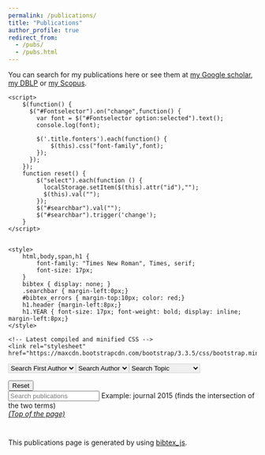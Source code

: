 ```yaml
---
permalink: /publications/
title: "Publications"
author_profile: true
redirect_from: 
  - /pubs/
  - /pubs.html
---
```


You can search for my publications here or see them at [my Google scholar](https://scholar.google.com/citations?user=UjMP-jIAAAAJ&hl=en), [my DBLP](https://dblp.uni-trier.de/pers/hd/d/Dang=Nguyen:Duc=Tien) or [my Scopus](https://www.scopus.com/authid/detail.uri?authorId=54792686300). 

<html>
    <script src="https://ajax.googleapis.com/ajax/libs/jquery/1.11.3/jquery.min.js"></script>
    <script src="../assets/js/bibtex_js.js" type="text/javascript" charset="utf-8"></script>
    <bibtex src="../assets/publications.bib"></bibtex>
    
    <script>
		$(function() {
		  $("#Fontselector").on("change",function() {
		    var font = $("#Fontselector option:selected").text();
		    console.log(font);
		
		    $('.title.fonters').each(function() {
		    	$(this).css("font-family",font);
		    });
		  }); 
		});
		function reset() {
			$("select").each(function () {
			  localStorage.setItem($(this).attr("id"),"");
			  $(this).val("");
			}); 
			$("#searchbar").val("");
			$("#searchbar").trigger('change');
		}
    </script>
    
        
    <style>
	    html,body,span,h1 {
	    	font-family: "Times New Roman", Times, serif;
	    	font-size: 17px;
	    }
	    bibtex { display: none; }
	    .searchbar { margin-left:0px;}
	    #bibtex_errors { margin-top:10px; color: red;}
	    h1.header {margin-left:8px;}
	    h1.YEAR { font-size: 17px; font-weight: bold; display: inline; margin-left:8px;}
    </style>
    
    <!-- Latest compiled and minified CSS -->
    <link rel="stylesheet" href="https://maxcdn.bootstrapcdn.com/bootstrap/3.3.5/css/bootstrap.min.css">


<div class="container-fluid">
	<div class="searchbar">
		<div style="float:left;">
			<select id="authorselectfirst" class="btn bibtex_search bibtex_author" style="border: 1px solid lightgrey;" extra="first" search="author">
			  <option value="">Search First Author</option>
			</select>
		</div>
		<div style="float:left;">
			<select id="authorselect" class="btn bibtex_search bibtex_author" style="border: 1px solid lightgrey;" search="author">
			  <option value="">Search Author</option>
			</select>
		</div>
		<div style="float:left;">
			<select id="topicselect" class="btn
							bibtex_search"
				style="border: 1px solid lightgrey;" search="topic">
			  <option value="">Search Topic</option>
			  <!-- Add topic values here -->
			  <option value="test1">Test1</option>
			  <option value="test2">Test2</option>
			  <option value="Autonomy">Autonomy</option>
			  <option value="Symbiotic">Symbiotic Autonomy</option>
			  <option value="CoBot|Episodic|Service|Insights|Model-Instance|Diverse">CoBot</option>
			  <option value="Learning">Learning</option>
			  <option value="Multiagent">Multiagent Systems</option>
			  <option value="Multi-robot|Multirobot|soccer|Multiagent">Multirobot Systems</option>
			  <option value="Planning">Planning</option>
			  <option value="Robot">Autonomous Robots</option>
			  <option value="Localization">Robot Localization</option>
			  <option value="Soccer|Multi-robot">Robot Soccer</option>
			  <option value="Vision">Vision</option>
			</select>
		</div>
		<br/><br/>
		<div style="float:left;">
			<button type="button" class="btn bibtex_search" onclick="reset()">Reset</button>
		</div>
		<div style="float:left;">
			<input type="text" class="bibtex_search form-control" id="searchbar" placeholder="Search publications">
			<span class="help-block">Example: journal 2015 (finds the intersection of the two terms)</span>
		</div>
		
	</div>
</div>

<div class="bibtex_structure">
  <div class="group year" extra="ASC number">
  	  <a href="#top" style="display: inline"><em>(Top of the page)</em></a>
  	  <div style="padding-bottom:10px;"></div>
  	  <div class="sort journal" extra="DESC string">
      	<div class="templates"></div>
      </div>
  </div>
</div>

<div id="bibtex_display">

  <div class="if bibtex_template" style="display: none;">
    <ul> <li>
      <span class="if journal !nolink">
        <a class="bibtexVar" href="/papers/+BIBTEXKEY+.zip" extra="BIBTEXKEY">
            <span style="text-decoration: underline;" class="title"></span>,
        </a>
      </span>
      <span class="if title nolink">
            <span class="title"></span>,
      </span>
      <div class="if author">
        <span class="author"></span>
      </div>
      <div>
        <span class="if journal"><em><span class="journal"></span></em>,</span>
        <span class="if booktitle">In <em><span class="booktitle"></span></em>,</span>
        <span class="if editor"><span class="editor"></span> (editors),</span>
        <span class="if publisher"><em><span class="publisher"></span></em>,</span>
        <span class="if !journal number">Technical report <span class="number"></span>,</span>
        <span class="if institution"><span class="institution"></span>,</span>
        <span class="if address"><span class="address"></span>,</span>
        <span class="if volume"><span class="volume"></span>,</span>
        <span class="if journal number">(<span class="number"></span>),</span>
        <span class="if pages"> pages <span class="pages"></span>,</span>
        <span class="if month"><span class="month"></span>,</span>
        <span class="if year"><span class="year"></span>.</span>
        <span class="if note"><span class="note"></span>.</span>
        <a class="bibtexVar" role="button" data-toggle="collapse" href="#bib+BIBTEXKEY+" aria-expanded="false" aria-controls="bib+BIBTEXKEY+" extra="BIBTEXKEY">
		  [bib]
		</a>
      </div>
      <div class="bibtexVar collapse" id="bib+BIBTEXKEY+" extra="BIBTEXKEY">
		  <div class="well">
		    <pre><span class="bibtexraw noread"></span></pre>
		  </div>
	  </div>
      <div style="display:none"><span class="bibtextype"></span></div>
      <div style="display:none"><span class="if topic"><span class="topic"></span></span></div>
    </li></ul>
  </div>
  
</div>
<!-- Latest compiled and minified JavaScript -->
<script src="https://maxcdn.bootstrapcdn.com/bootstrap/3.3.5/js/bootstrap.min.js"></script>

<br/>This publications page is generated by using <a href = "https://github.com/pcooksey/bibtex-js">bibtex_js</a>.
</html>

